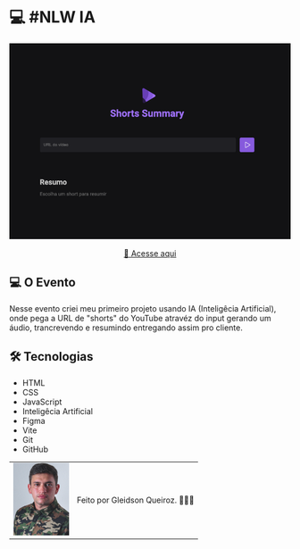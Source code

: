 # 💻 #NLW IA

<img src="./public/image-do-projeto.png" />

<div align="center">

[🚀 Acesse aqui](https://vercel.com/queiiroz/shorts-summary)

</div>

## 💻 O Evento

Nesse evento criei meu primeiro projeto usando IA (Inteligêcia Artificial), onde pega a URL de "shorts" do YouTube atravéz do input gerando um áudio, trancrevendo e resumindo entregando assim pro cliente.

## 🛠 Tecnologias

- HTML
- CSS
- JavaScript
- Inteligêcia Artificial
- Figma
- Vite
- Git
- GitHub

<table>
  <tr>
    <td>
     <img src="./public/avatar-gleidsonqueiroz.png" width="100px"/>
    </td>
    <td>
      Feito por Gleidson Queiroz.</a> 🙋🏼‍♂️
    </td>
  </tr>
</table>
